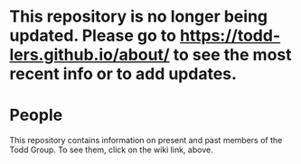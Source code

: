 # This repository is no longer being updated. Please go to https://todd-lers.github.io/about/ to see the most recent info or to add updates.

# People
This repository contains information on present and past members of the Todd Group. To see them, click on the wiki link, above.
